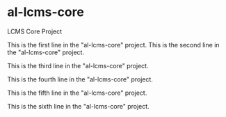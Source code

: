 # al-lcms-core
LCMS Core Project


This is the first line in the "al-lcms-core" project.
This is the second line in the "al-lcms-core" project.

This is the third line in the "al-lcms-core" project.

This is the fourth line in the "al-lcms-core" project.


This is the fifth line in the "al-lcms-core" project.


This is the sixth line in the "al-lcms-core" project.
